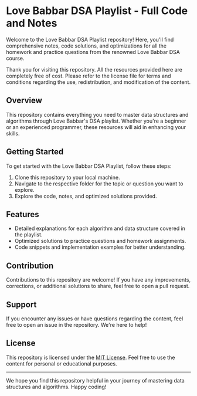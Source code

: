 # Love Babbar DSA Playlist - Full Code and Notes

Welcome to the Love Babbar DSA Playlist repository! Here, you'll find comprehensive notes, code solutions, and optimizations for all the homework and practice questions from the renowned Love Babbar DSA course.

Thank you for visiting this repository. All the resources provided here are completely free of cost. Please refer to the license file for terms and conditions regarding the use, redistribution, and modification of the content.

## Overview

This repository contains everything you need to master data structures and algorithms through Love Babbar's DSA playlist. Whether you're a beginner or an experienced programmer, these resources will aid in enhancing your skills.

## Getting Started

To get started with the Love Babbar DSA Playlist, follow these steps:

1. Clone this repository to your local machine.
2. Navigate to the respective folder for the topic or question you want to explore.
3. Explore the code, notes, and optimized solutions provided.

## Features

- Detailed explanations for each algorithm and data structure covered in the playlist.
- Optimized solutions to practice questions and homework assignments.
- Code snippets and implementation examples for better understanding.

## Contribution

Contributions to this repository are welcome! If you have any improvements, corrections, or additional solutions to share, feel free to open a pull request.

## Support

If you encounter any issues or have questions regarding the content, feel free to open an issue in the repository. We're here to help!

## License

This repository is licensed under the [MIT License](LICENSE). Feel free to use the content for personal or educational purposes.

---

We hope you find this repository helpful in your journey of mastering data structures and algorithms. Happy coding!
